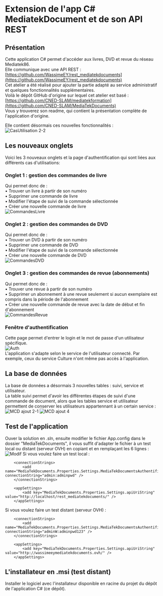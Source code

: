 # Extension de l'app C# MediatekDocument et de son API REST
## Présentation
Cette application C# permet d'accéder aux livres, DVD et revue du réseau Mediatek86.<br> 
Elle communique avec une API REST : [https://github.com/WassimeEY/rest_mediatekdocuments](https://github.com/WassimeEY/rest_mediatekdocuments) <br>
Cet atelier a été réalisé pour ajouter la partie adapté au service administratif et quelques fonctionnalités supplémentaires. <br>
Voilà le dépôt GitHub d'origine sur lequel cet atelier est basé : [https://github.com/CNED-SLAM/mediatekformation](https://github.com/CNED-SLAM/MediaTekDocuments) <br> 
Vous y trouverez son readme, qui contient la présentation complète de l'application d'origine.

Elle contient désormais ces nouvelles fonctionnalités :<br>
![CasUtilisation 2-2](https://github.com/user-attachments/assets/49e08ca0-5c1c-4414-a207-720b2fdf49bb)


## Les nouveaux onglets
Voici les 3 nouveaux onglets et la page d'authentification qui sont liées aux différents cas d'utilisations:
### Onglet 1 : gestion des commandes de livre
Qui permet donc de : <br>
• Trouver un livre à partir de son numéro <br>
• Supprimer une commande de livre<br>
• Modifier l'étape de suivi de la commande sélectionnée<br>
• Créer une nouvelle commande de livre<br>
![CommandesLivre](https://github.com/user-attachments/assets/5d2b1a87-0b33-4545-a1e3-0357a327c1ee)

### Onglet 2 : gestion des commandes de DVD
Qui permet donc de :<br>
• Trouver un DVD à partir de son numéro<br>
• Supprimer une commande de DVD<br>
• Modifier l'étape de suivi de la commande sélectionnée<br>
• Créer une nouvelle commande de DVD<br>
![CommandesDVD](https://github.com/user-attachments/assets/b873b627-ff7b-4164-a743-885dc43c73b6)

### Onglet 3 : gestion des commandes de revue (abonnements)
Qui permet donc de :<br>
• Trouver une revue à partir de son numéro<br>
• Supprimer un abonnement à une revue seulement si aucun exemplaire est compris dans la période de l'abonnement<br>
• Créer une nouvelle commande de revue avec la date de début et fin d'abonnement<br>
![CommandesRevue](https://github.com/user-attachments/assets/9daa68c9-6d6e-4e3c-bd58-1ff267b9d429)

### Fenêtre d'authentification
Cette page permet d'entrer le login et le mot de passe d'un utilisateur spécifique. <br>
![Auth](https://github.com/user-attachments/assets/882d6ae4-b0ab-4400-8cdb-0ffe85a83e96) <br>
L'application s'adapte selon le service de l'utilisateur connecté. Par exemple, ceux du service Culture n'ont même pas accès à l'application. <br>

## La base de données
La base de données a désormais 3 nouvelles tables : suivi, service et utilisateur.  <br>
La table suivi permet d'avoir les différentes étapes de suivi d'une commande de document, alors que les tables service et utilisateur permettent de conserver les utilisateurs appartennant à un certain service :  <br>
![MCD ajout 2-1](https://github.com/user-attachments/assets/d64cf128-5456-46e1-81ba-f62c22631d2f)
![MCD ajout 4](https://github.com/user-attachments/assets/5af47627-c8af-4722-9df9-7f5348091dcb)


## Test de l'application
Ouver la solution en .sln, ensuite modifier le fichier App.config dans le dossier "MediaTekDocuments", il vous suffit d'adapter le fichier à un test local ou distant (serveur OVH) en copiant et en remplaçant les 6 lignes :
![Modif](https://github.com/user-attachments/assets/81d030c8-9429-42fe-bc8a-875dff10e698)
Si vous voulez faire un test local :
```
	<connectionStrings>
		<add name="MediaTekDocuments.Properties.Settings.MediaTekDocumentsAuthentificationStrings" connectionString="admin:adminpwd" />
	</connectionStrings>

	<appSettings>
		<add key="MediaTekDocuments.Properties.Settings.apiUriString" value="http://localhost/rest_mediatekdocuments/" />
	</appSettings>
```
Si vous voulez faire un test distant (serveur OVH) :
```
	<connectionStrings>
		<add name="MediaTekDocuments.Properties.Settings.MediaTekDocumentsAuthentificationStrings" connectionString="adminW:adminpwd123" />
	</connectionStrings>

	<appSettings>
		<add key="MediaTekDocuments.Properties.Settings.apiUriString" value="http://wassimeeymediatekdocuments.ovh/" />
	</appSettings>
```

## L'installateur en .msi (test distant)
Installer le logiciel avec l'installateur disponible en racine du projet du dépôt de l'application C# (ce dépôt). 

